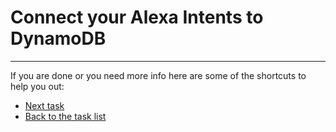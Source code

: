 # Connect your Alexa Intents to DynamoDB

----

If you are done or you need more info here are some of the shortcuts to help you out:

- [Next task](../5-connect-lex-to-comprehend)
- [Back to the task list](../)